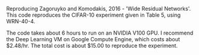 Reproducing Zagoruyko and Komodakis, 2016 - 'Wide Residual Networks'. This code reproduces the CIFAR-10 experiment given in Table 5, using WRN-40-4.

The code takes about 6 hours to run on an NVIDIA V100 GPU. I recommend the Deep Learning VM on Google Compute Engine, which costs about $2.48/hr.
The total cost is about $15.00 to reproduce the experiment. 
